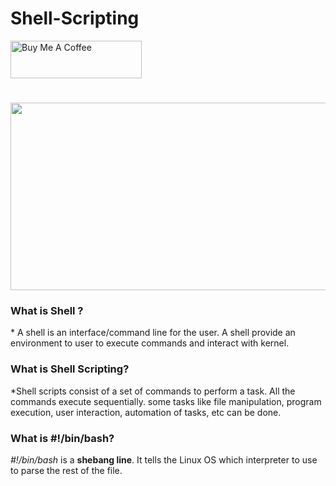 # Shell-Scripting

<a href="https://www.buymeacoffee.com/cyberkhare" target="_blank"><img src="https://helloimjessa.files.wordpress.com/2021/06/bmc-button.png" alt="Buy Me A Coffee" height="60" width="210" ></a>



<h1 align="center">   </h1>

<p align="center">  <img height="300" width="570" src="https://media.licdn.com/dms/image/D4D12AQFyLZBgxb109A/article-cover_image-shrink_600_2000/0/1678105450255?e=2147483647&v=beta&t=uVpOz-H89BuUCtcdN2J5HXp9C5r5h59WMbsJ-gqwjps" > 



<h3 align="Left">     What is Shell ?     </h3>

<p>* A shell is an interface/command line for the user. A shell provide an environment to user to execute commands and interact with kernel.
</p>

<h3 align="Left">     What is Shell Scripting?     </h3>

<p>*Shell scripts consist of a set of commands to perform a task. All the commands execute sequentially. some tasks like file manipulation, program execution, user interaction, automation of tasks, etc can be done.</p>


<h3 align="Left">     What is  #!/bin/bash?     </h3>

_#!/bin/bash_ is a **shebang line**. It tells the Linux OS which interpreter to use to parse the rest of the file.



